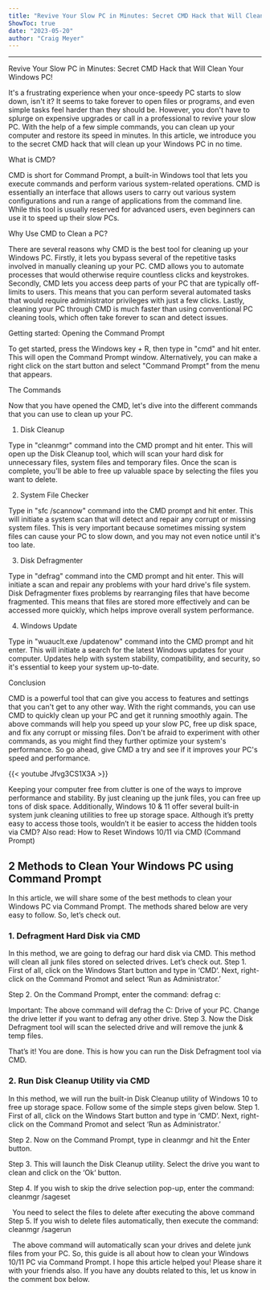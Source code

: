 ```yaml
---
title: "Revive Your Slow PC in Minutes: Secret CMD Hack that Will Clean Your Windows PC!"
ShowToc: true 
date: "2023-05-20"
author: "Craig Meyer"
---
```

*****
Revive Your Slow PC in Minutes: Secret CMD Hack that Will Clean Your Windows PC!

It's a frustrating experience when your once-speedy PC starts to slow down, isn't it? It seems to take forever to open files or programs, and even simple tasks feel harder than they should be. However, you don't have to splurge on expensive upgrades or call in a professional to revive your slow PC. With the help of a few simple commands, you can clean up your computer and restore its speed in minutes. In this article, we introduce you to the secret CMD hack that will clean up your Windows PC in no time.

What is CMD?

CMD is short for Command Prompt, a built-in Windows tool that lets you execute commands and perform various system-related operations. CMD is essentially an interface that allows users to carry out various system configurations and run a range of applications from the command line. While this tool is usually reserved for advanced users, even beginners can use it to speed up their slow PCs.

Why Use CMD to Clean a PC?

There are several reasons why CMD is the best tool for cleaning up your Windows PC. Firstly, it lets you bypass several of the repetitive tasks involved in manually cleaning up your PC. CMD allows you to automate processes that would otherwise require countless clicks and keystrokes. Secondly, CMD lets you access deep parts of your PC that are typically off-limits to users. This means that you can perform several automated tasks that would require administrator privileges with just a few clicks. Lastly, cleaning your PC through CMD is much faster than using conventional PC cleaning tools, which often take forever to scan and detect issues.

Getting started: Opening the Command Prompt

To get started, press the Windows key + R, then type in "cmd" and hit enter. This will open the Command Prompt window. Alternatively, you can make a right click on the start button and select "Command Prompt" from the menu that appears.

The Commands

Now that you have opened the CMD, let's dive into the different commands that you can use to clean up your PC.

1. Disk Cleanup

Type in "cleanmgr" command into the CMD prompt and hit enter. This will open up the Disk Cleanup tool, which will scan your hard disk for unnecessary files, system files and temporary files. Once the scan is complete, you'll be able to free up valuable space by selecting the files you want to delete.

2. System File Checker

Type in "sfc /scannow" command into the CMD prompt and hit enter. This will initiate a system scan that will detect and repair any corrupt or missing system files. This is very important because sometimes missing system files can cause your PC to slow down, and you may not even notice until it's too late.

3. Disk Defragmenter

Type in "defrag" command into the CMD prompt and hit enter. This will initiate a scan and repair any problems with your hard drive's file system. Disk Defragmenter fixes problems by rearranging files that have become fragmented. This means that files are stored more effectively and can be accessed more quickly, which helps improve overall system performance.

4. Windows Update

Type in "wuauclt.exe /updatenow" command into the CMD prompt and hit enter. This will initiate a search for the latest Windows updates for your computer. Updates help with system stability, compatibility, and security, so it's essential to keep your system up-to-date.

Conclusion

CMD is a powerful tool that can give you access to features and settings that you can't get to any other way. With the right commands, you can use CMD to quickly clean up your PC and get it running smoothly again. The above commands will help you speed up your slow PC, free up disk space, and fix any corrupt or missing files. Don't be afraid to experiment with other commands, as you might find they further optimize your system's performance. So go ahead, give CMD a try and see if it improves your PC's speed and performance.

{{< youtube Jfvg3CS1X3A >}} 



Keeping your computer free from clutter is one of the ways to improve performance and stability. By just cleaning up the junk files, you can free up tons of disk space.
Additionally, Windows 10 & 11 offer several built-in system junk cleaning utilities to free up storage space. Although it’s pretty easy to access those tools, wouldn’t it be easier to access the hidden tools via CMD?
Also read: How to Reset Windows 10/11 via CMD (Command Prompt)

 
## 2 Methods to Clean Your Windows PC using Command Prompt


In this article, we will share some of the best methods to clean your Windows PC via Command Prompt. The methods shared below are very easy to follow. So, let’s check out.

 
### 1. Defragment Hard Disk via CMD


In this method, we are going to defrag our hard disk via CMD. This method will clean all junk files stored on selected drives. Let’s check out.
Step 1. First of all, click on the Windows Start button and type in ‘CMD‘. Next, right-click on the Command Promot and select ‘Run as Administrator.’

Step 2. On the Command Prompt, enter the command:
defrag c:

Important: The above command will defrag the C: Drive of your PC. Change the drive letter if you want to defrag any other drive.
Step 3. Now the Disk Defragment tool will scan the selected drive and will remove the junk & temp files.

That’s it! You are done. This is how you can run the Disk Defragment tool via CMD.

 
### 2. Run Disk Cleanup Utility via CMD


In this method, we will run the built-in Disk Cleanup utility of Windows 10 to free up storage space. Follow some of the simple steps given below.
Step 1. First of all, click on the Windows Start button and type in ‘CMD‘. Next, right-click on the Command Promot and select ‘Run as Administrator.’

Step 2. Now on the Command Prompt, type in cleanmgr and hit the Enter button.

Step 3. This will launch the Disk Cleanup utility. Select the drive you want to clean and click on the ‘Ok‘ button.

Step 4. If you wish to skip the drive selection pop-up, enter the command:
cleanmgr /sageset

 
You need to select the files to delete after executing the above command
Step 5. If you wish to delete files automatically, then execute the command:
cleanmgr /sagerun

 
The above command will automatically scan your drives and delete junk files from your PC.
So, this guide is all about how to clean your Windows 10/11 PC via Command Prompt. I hope this article helped you! Please share it with your friends also. If you have any doubts related to this, let us know in the comment box below.




